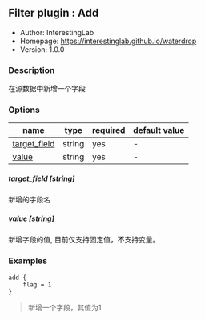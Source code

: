 ## Filter plugin : Add

* Author: InterestingLab
* Homepage: https://interestinglab.github.io/waterdrop
* Version: 1.0.0

### Description

在源数据中新增一个字段

### Options

| name | type | required | default value |
| --- | --- | --- | --- |
| [target_field](#target_field-string) | string | yes | - |
| [value](#value-string) | string | yes | - |

##### target_field [string]

新增的字段名

##### value [string]

新增字段的值, 目前仅支持固定值，不支持变量。

### Examples

```
add {
    flag = 1
}
```

> 新增一个字段，其值为1
